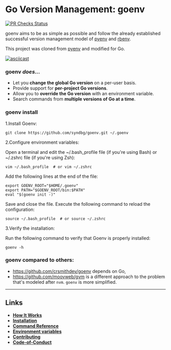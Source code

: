 # Go Version Management: goenv

[![PR Checks Status](https://github.com/syndbg/goenv/actions/workflows/pr_checks.yml/badge.svg)](https://github.com/syndbg/goenv/actions/workflows/pr_checks.yml)

goenv aims to be as simple as possible and follow the already established
successful version management model of [pyenv](https://github.com/yyuu/pyenv) and [rbenv](https://github.com/rbenv/rbenv).

This project was cloned from [pyenv](https://github.com/yyuu/pyenv) and modified for Go.

[![asciicast](https://asciinema.org/a/17IT3YiQ56hiJsb2iHpGHlJqj.svg)](https://asciinema.org/a/17IT3YiQ56hiJsb2iHpGHlJqj)

### goenv _does..._

- Let you **change the global Go version** on a per-user basis.
- Provide support for **per-project Go versions**.
- Allow you to **override the Go version** with an environment
  variable.
- Search commands from **multiple versions of Go at a time**.

### goenv install
1.Install Goenv:
   
```ssh
git clone https://github.com/syndbg/goenv.git ~/.goenv
```

2.Configure environment variables:

Open a terminal and edit the ~/.bash_profile file (if you're using Bash) or ~/.zshrc file (if you're using Zsh):

```ssh
vim ~/.bash_profile  # or vim ~/.zshrc
```

Add the following lines at the end of the file:

```ssh
export GOENV_ROOT="$HOME/.goenv"
export PATH="$GOENV_ROOT/bin:$PATH"
eval "$(goenv init -)"
```

Save and close the file.
Execute the following command to reload the configuration:

```ssh
source ~/.bash_profile  # or source ~/.zshrc
```

3.Verify the installation:

Run the following command to verify that Goenv is properly installed:

```ssh
goenv -h
```

### goenv compared to others:

- https://github.com/crsmithdev/goenv depends on Go,
- https://github.com/moovweb/gvm is a different approach to the problem that's modeled after `nvm`.
  `goenv` is more simplified.

---

## Links

- **[How It Works](./HOW_IT_WORKS.md)**
- **[Installation](./INSTALL.md)**
- **[Command Reference](./COMMANDS.md)**
- **[Environment variables](./ENVIRONMENT_VARIABLES.md)**
- **[Contributing](./CONTRIBUTING.md)**
- **[Code-of-Conduct](./CODE_OF_CONDUCT.md)**
